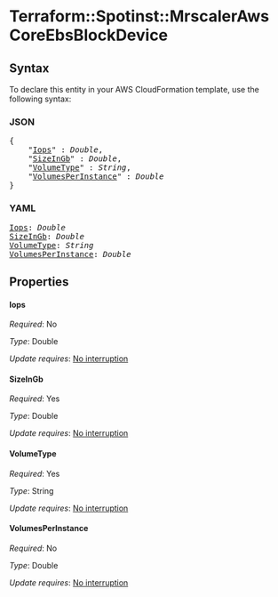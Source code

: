 # Terraform::Spotinst::MrscalerAws CoreEbsBlockDevice

## Syntax

To declare this entity in your AWS CloudFormation template, use the following syntax:

### JSON

<pre>
{
    "<a href="#iops" title="Iops">Iops</a>" : <i>Double</i>,
    "<a href="#sizeingb" title="SizeInGb">SizeInGb</a>" : <i>Double</i>,
    "<a href="#volumetype" title="VolumeType">VolumeType</a>" : <i>String</i>,
    "<a href="#volumesperinstance" title="VolumesPerInstance">VolumesPerInstance</a>" : <i>Double</i>
}
</pre>

### YAML

<pre>
<a href="#iops" title="Iops">Iops</a>: <i>Double</i>
<a href="#sizeingb" title="SizeInGb">SizeInGb</a>: <i>Double</i>
<a href="#volumetype" title="VolumeType">VolumeType</a>: <i>String</i>
<a href="#volumesperinstance" title="VolumesPerInstance">VolumesPerInstance</a>: <i>Double</i>
</pre>

## Properties

#### Iops

_Required_: No

_Type_: Double

_Update requires_: [No interruption](https://docs.aws.amazon.com/AWSCloudFormation/latest/UserGuide/using-cfn-updating-stacks-update-behaviors.html#update-no-interrupt)

#### SizeInGb

_Required_: Yes

_Type_: Double

_Update requires_: [No interruption](https://docs.aws.amazon.com/AWSCloudFormation/latest/UserGuide/using-cfn-updating-stacks-update-behaviors.html#update-no-interrupt)

#### VolumeType

_Required_: Yes

_Type_: String

_Update requires_: [No interruption](https://docs.aws.amazon.com/AWSCloudFormation/latest/UserGuide/using-cfn-updating-stacks-update-behaviors.html#update-no-interrupt)

#### VolumesPerInstance

_Required_: No

_Type_: Double

_Update requires_: [No interruption](https://docs.aws.amazon.com/AWSCloudFormation/latest/UserGuide/using-cfn-updating-stacks-update-behaviors.html#update-no-interrupt)

